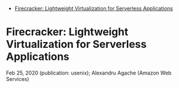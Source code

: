 - [Firecracker: Lightweight Virtualization for Serverless Applications](#firecracker-lightweight-virtualization-for-serverless-applications)

# Firecracker: Lightweight Virtualization for Serverless Applications
Feb 25, 2020 (publication: usenix); Alexandru Agache (Amazon Web Services)

